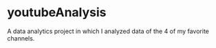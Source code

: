 # youtubeAnalysis
A data analytics project in which I analyzed data of the 4 of my favorite channels.
